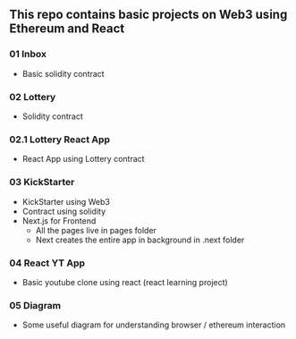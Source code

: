 ## This repo contains basic projects on Web3 using Ethereum and React

### 01 Inbox

- Basic solidity contract

### 02 Lottery

- Solidity contract

### 02.1 Lottery React App

- React App using Lottery contract

### 03 KickStarter

- KickStarter using Web3
- Contract using solidity
- Next.js for Frontend
  - All the pages live in pages folder
  - Next creates the entire app in background in .next folder

### 04 React YT App

- Basic youtube clone using react (react learning project)

### 05 Diagram

- Some useful diagram for understanding browser / ethereum interaction
